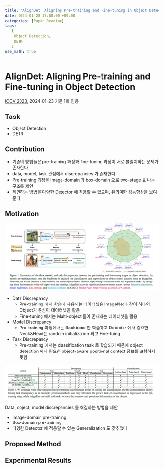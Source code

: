 ```yaml
---
title: "AlignDet: Aligning Pre-training and Fine-tuning in Object Detection"
date: 2024-01-28 17:00:00 +09:00
categories: [Paper Reading]
tags:
   [
    Object Detection,
    DETR
   ]
use_math: true
--- 
```



# AlignDet: Aligning Pre-training and Fine-tuning in Object Detection
[ICCV 2023](https://openaccess.thecvf.com/content/ICCV2023/html/Li_AlignDet_Aligning_Pre-training_and_Fine-tuning_in_Object_Detection_ICCV_2023_paper.htmll), 2024-01-23 기준 1회 인용

## Task
- Object Detection
- DETR
  

## Contribution
- 기존의 방법들은 pre-training 과정과 fine-tuning 과정이 서로 불일치하는 문제가 존재한다
- data, model, task 관점에서 discrepancies 가 존재한다
- Pre-training 과정을 image-domain 과 box-domain 으로 two-stage 로 나눈 구조를 제안
- 제안하는 방법을 다양한 Detector 에 적용할 수 있으며, 유의미한 성능향상을 보여준다

## Motivation
<img src="../images/aligndet/fig1.png" width="600px" alt="alt">

- Data Discrepancy
  - Pre-training 에서 학습에 사용되는 데이터셋은 ImageNet과 같이 하나의 Object가 중심이 데이터셋을 활용
  - Fine-tuning 에서는 Multi-object 들이 존재하는 데이터셋을 활용
- Model Discrepancy
  - Pre-training 과정에서는 Backbone 만 학습하고 Detector 에서 중요한 Neck&Head는 random initialization 되고 Fine-tuing
- Task Discrepancy
  - Pre-training 에서는 classification task 로 학습되기 때문에 object detection 에서 필요한 object-aware positional context 정보를 포함하지 못함

<img src="../images/aligndet/tab1.png" width="600px" alt="alt">

Data, object, model discrepancies 를 해결하는 방법을 제안
- Image-domain pre-training
- Box-domain pre-training
- 다양한 Detector 에 적용할 수 있는 Generalization 도 갖추었다
  


## Proposed Method


## Experimental Results
